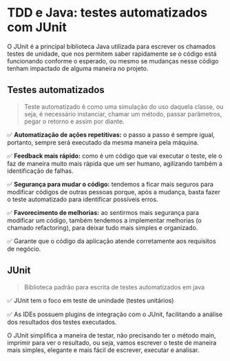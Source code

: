 # TDD e Java: testes automatizados com JUnit
O JUnit é a principal biblioteca Java utilizada para escrever os chamados testes de unidade, que nos permitem saber rapidamente se o código está funcionando conforme o esperado, ou mesmo se mudanças nesse código tenham impactado de alguma maneira no projeto.

## Testes automatizados
> Teste automatizado é como uma simulação do uso daquela classe, ou seja, é necessário instanciar, chamar um método, passar parâmetros, pegar o retorno e assim por diante.

✅ <strong>Automatização de ações repetitivas:</strong> o passo a passo é sempre igual, portanto, sempre será executado da mesma maneira pela máquina.

✅ <strong>Feedback mais rápido:</strong> como é um código que vai executar o teste, ele o faz de maneira muito mais rápida que um ser humano, agilizando também a identificação de falhas.

✅ <strong>Segurança para mudar o código:</strong> tendemos a ficar mais seguros para modificar códigos de outras pessoas porque, após a mudança, basta fazer o teste automatizado para identificar possíveis erros.

✅ <strong>Favorecimento de melhorias:</strong> ao sentirmos mais segurança para modificar um código, também tendemos a implementar melhorias (o chamado refactoring), para deixar tudo mais simples e organizado.

✅ Garante que o código da aplicação atende corretamente aos requisitos de negócio.

## JUnit
> Biblioteca padrão para escrita de testes automatizados em java

✅ JUnit tem o foco em teste de unindade (testes unitários)

✅ As IDEs possuem plugins de integração com o JUnit, facilitando a análise dos resultados dos testes executados.

O JUnit simplifica a maneira de testar, não precisando ter o método main, imprimir para ver o resultado, ou seja, vamos escrever o teste de maneira mais simples, elegante e mais fácil de escrever, executar e analisar.    